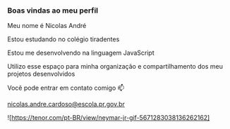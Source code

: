 ### Boas vindas ao meu perfil

Meu nome é Nicolas André

Estou estudando no colégio tiradentes

Estou me desenvolvendo na linguagem JavaScript

Utilizo esse espaço para minha organização e compartilhamento dos meu projetos desenvolvidos

Você pode entrar em contato comigo 📫

nicolas.andre.cardoso@escola.pr.gov.br



![https://tenor.com/pt-BR/view/neymar-jr-gif-5671283038136262162]

